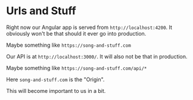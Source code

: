 # Urls and Stuff

Right now our Angular app is served from `http://localhost:4200`.
It obviously won't be that should it ever go into production.

Maybe something like `https://song-and-stuff.com`

Our API is at `http://localhost:3000/`. It will also not be that
in production.

Maybe something like `https://song-and-stuff.com/api/*`

Here `song-and-stuff.com` is the "Origin".

This will become important to us in a bit.
